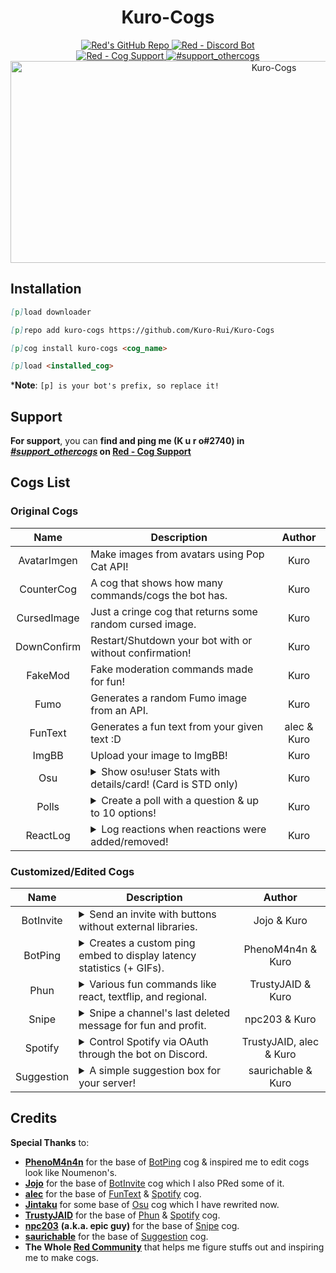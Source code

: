<h1 align="center">Kuro-Cogs</h1>

<div align="center">
  <a href="https://github.com/Cog-Creators/Red-DiscordBot">
    <img src="https://img.shields.io/badge/Red--DiscordBot-v3-cb533f?style=for-the-badge&logo=github&link=https://github.com/Cog-Creators/Red-DiscordBot" alt="Red's GitHub Repo">
  </a>
  <a href="https://discord.gg/red">
    <img src="https://img.shields.io/badge/Red%20--%20Discord%20Bot-Join-cb533f?style=for-the-badge&logo=discord&link=https://discord.gg/red" alt="Red - Discord Bot">
  </a>
  <br>
  <a href="https://discord.gg/GET4DVk">
    <img src="https://img.shields.io/badge/Red%20--%20Cog%20Support-Join-cb533f?style=for-the-badge&logo=discord&link=https://discord.gg/GET4DVk" alt="Red - Cog Support">
  </a>
  <a href="https://discord.com/channels/240154543684321280/240212783503900673">
    <img src="https://img.shields.io/badge/%23support__othercogs-Go%20To%20Channel-cb533f?style=for-the-badge&logo=discord&link=https://discord.com/channels/240154543684321280/240212783503900673" alt="#support_othercogs">
  </a>
  <br>
  <img src="https://repository-images.githubusercontent.com/441140666/b86c0830-5577-4772-b350-d66018e29e06" width=827 height=323 alt="Kuro-Cogs">
</div>

## Installation
<!-- So you can copy and paste it one by one :D -->
```md
[p]load downloader
```
```md
[p]repo add kuro-cogs https://github.com/Kuro-Rui/Kuro-Cogs
```
```md
[p]cog install kuro-cogs <cog_name>
```
```md
[p]load <installed_cog>
```
***Note**: `[p] is your bot's prefix, so replace it!`

## Support
**For support**, you can **find and ping me (K u r o#2740) in [*#support_othercogs*](https://discord.com/channels/240154543684321280/240212783503900673) on [Red - Cog Support](https://discord.gg/GET4DVk)**

## Cogs List

### Original Cogs
|    Name     |                       Description                        |            Author            |
|:-----------:|----------------------------------------------------------|:----------------------------:|
| AvatarImgen | Make images from avatars using Pop Cat API!              |             Kuro             |
|  CounterCog | A cog that shows how many commands/cogs the bot has.     |             Kuro             |
| CursedImage | Just a cringe cog that returns some random cursed image. |             Kuro             |
| DownConfirm | Restart/Shutdown your bot with or without confirmation!  |             Kuro             |
|   FakeMod   | Fake moderation commands made for fun!                   |             Kuro             |
|    Fumo     | Generates a random Fumo image from an API.               |             Kuro             |
|   FunText   | Generates a fun text from your given text :D             |         alec & Kuro          |
|    ImgBB    | Upload your image to ImgBB!                              |             Kuro             |
|     Osu     | <details><summary>Show osu!user Stats with details/card! (Card is STD only)</summary>Rewrite of https://github.com/Jintaku/Jintaku-Cogs-V3/tree/master/osu</details>              |             Kuro             |
|    Polls    | <details><summary>Create a poll with a question & up to 10 options!</summary>Inspired by **Dyno**.</details>  |             Kuro             |
|  ReactLog   | <details><summary>Log reactions when reactions were added/removed!</summary>Inspired by **Sx Bot**.</details> |             Kuro             |

### Customized/Edited Cogs
|    Name     |                       Description                        |            Author            |
|:-----------:|----------------------------------------------------------|:----------------------------:|
|  BotInvite  | <details><summary>Send an invite with buttons without external libraries.</summary>Fork from https://github.com/Just-Jojo/JojoCogs/tree/master/advancedinvite</details>                       |         Jojo & Kuro          |
|   BotPing   | <details><summary>Creates a custom ping embed to display latency statistics (+ GIFs).</summary>Fork from https://github.com/phenom4n4n/phen-cogs/tree/master/customping</details>                                    |      PhenoM4n4n & Kuro       |
|    Phun     | <details><summary>Various fun commands like react, textflip, and regional.</summary>Fork from https://github.com/TrustyJAID/Trusty-cogs/tree/master/fun</details>                                           |      TrustyJAID & Kuro       |
|    Snipe    | <details><summary>Snipe a channel's last deleted message for fun and profit.</summary>Fork from https://github.com/npc203/npc-cogs/tree/main/snipe</details>                                                                              |        npc203 & Kuro         |
|   Spotify   | <details><summary>Control Spotify via OAuth through the bot on Discord.</summary>Fork from https://github.com/kaogurai/trusty/tree/master/spotify</details>                                                                              |   TrustyJAID, alec & Kuro    |
| Suggestion  | <details><summary>A simple suggestion box for your server!</summary>Fork from https://github.com/elijabesu/SauriCogs/tree/master/suggestion</details>                                                                                    |     saurichable & Kuro       |

## Credits
**Special Thanks** to:
- [**PhenoM4n4n**](https://github.com/phenom4n4n) for the base of [BotPing](https://github.com/Kuro-Rui/Kuro-Cogs/tree/main/botping) cog & inspired me to edit cogs look like Noumenon's.
- [**Jojo**](https://github.com/Just-Jojo) for the base of [BotInvite](https://github.com/Kuro-Rui/Kuro-Cogs/tree/main/botinvite) cog which I also PRed some of it.
- [**alec**](https://github.com/aleclol) for the base of [FunText](https://github.com/Kuro-Rui/Kuro-Cogs/tree/main/funtext) & [Spotify](https://github.com/Kuro-Rui/Kuro-Cogs/tree/main/spotify) cog.
- [**Jintaku**](https://github.com/Jintaku) for some base of [Osu](https://github.com/Kuro-Rui/Kuro-Cogs/tree/main/osu) cog which I have rewrited now.
- [**TrustyJAID**](https://github.com/TrustyJAID) for the base of [Phun](https://github.com/Kuro-Rui/Kuro-Cogs/tree/main/phun) & [Spotify](https://github.com/Kuro-Rui/Kuro-Cogs/tree/main/spotify) cog.
- [**npc203**](https://github.com/npc203) **(a.k.a. epic guy)** for the base of [Snipe](https://github.com/Kuro-Rui/Kuro-Cogs/tree/main/snipe) cog.
- [**saurichable**](https://github.com/elijabesu) for the base of [Suggestion](https://github.com/Kuro-Rui/Kuro-Cogs/tree/main/suggestion) cog.
- **The Whole [Red Community](https://discord.gg/red)** that helps me figure stuffs out and inspiring me to make cogs.
